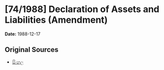 # [74/1988] Declaration of Assets and Liabilities (Amendment)

**Date:** 1988-12-17

## Original Sources

- [සිංහල](https://documents.gov.lk/view/acts/1988/12/74-1988_S.pdf)
